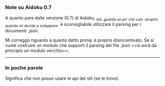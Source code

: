 ### Note su Aidoku 0.7

A quanto pare dalla versione (0.7) di Aidoku, _<sub>toh, guarda un po' che culo -proprio quando mi decido a sviluppare-</sub>_ è sconsigliabile utilizzare il parsing per i documenti .json.

Mi correggo riguardo a quanto detto prima: è proprio disincentivato. Se si vuole costruire un modulo che supporti il parsing dei file .json ==si avrà da principio un modulo vecchio==.

---

### In poche parole

Significa che non posso usare le api dei siti (se le trovo).
